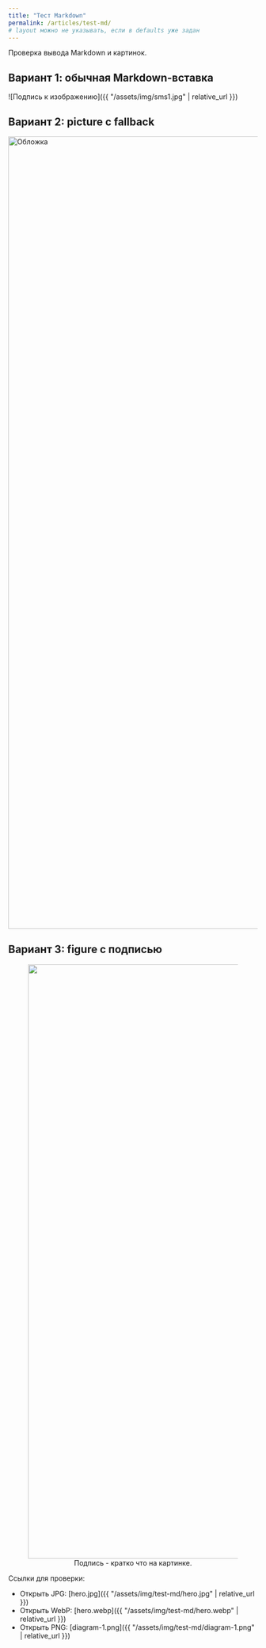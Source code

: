 ```yaml
---
title: "Тест Markdown"
permalink: /articles/test-md/
# layout можно не указывать, если в defaults уже задан
---
```


Проверка вывода Markdown и картинок.

## Вариант 1: обычная Markdown-вставка
![Подпись к изображению]({{ "/assets/img/sms1.jpg" | relative_url }})

## Вариант 2: picture с fallback
<picture>
  <source srcset='{{ "/assets/img/test-md/hero.webp" | relative_url }}' type="image/webp">
  <img src='{{ "/assets/img/test-md/hero.jpg" | relative_url }}'
       alt="Обложка" loading="lazy" width="1600" height="900" style="max-width:100%;height:auto">
</picture>

## Вариант 3: figure с подписью
<figure style="text-align:center">
  <img src='{{ "/assets/img/test-md/diagram-1.png" | relative_url }}'
       alt="Схема" loading="lazy" width="1200" height="700" style="max-width:100%;height:auto">
  <figcaption>Подпись - кратко что на картинке.</figcaption>
</figure>

Ссылки для проверки:
- Открыть JPG: [hero.jpg]({{ "/assets/img/test-md/hero.jpg" | relative_url }})
- Открыть WebP: [hero.webp]({{ "/assets/img/test-md/hero.webp" | relative_url }})
- Открыть PNG: [diagram-1.png]({{ "/assets/img/test-md/diagram-1.png" | relative_url }})
